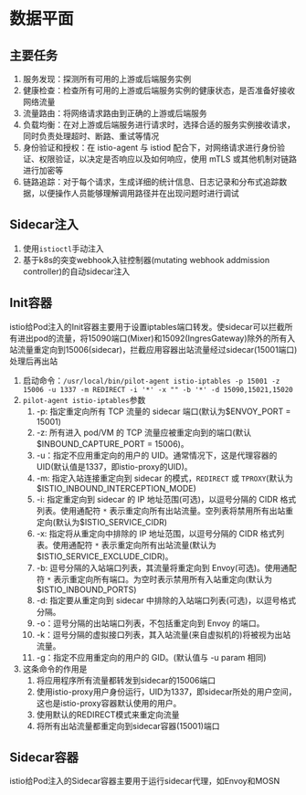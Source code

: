 # 数据平面

## 主要任务
1. 服务发现：探测所有可用的上游或后端服务实例
2. 健康检查：检查所有可用的上游或后端服务实例的健康状态，是否准备好接收网络流量
3. 流量路由：将网络请求路由到正确的上游或后端服务
4. 负载均衡：在对上游或后端服务进行请求时，选择合适的服务实例接收请求，同时负责处理超时、断路、重试等情况
5. 身份验证和授权：在 istio-agent 与 istiod 配合下，对网络请求进行身份验证、权限验证，以决定是否响应以及如何响应，使用 mTLS 或其他机制对链路进行加密等
6. 链路追踪：对于每个请求，生成详细的统计信息、日志记录和分布式追踪数据，以便操作人员能够理解调用路径并在出现问题时进行调试

## Sidecar注入
1. 使用`istioctl`手动注入
2. 基于k8s的突变webhook入驻控制器(mutating webhook addmission controller)的自动sidecar注入

## Init容器
istio给Pod注入的Init容器主要用于设置iptables端口转发。使sidecar可以拦截所有进出pod的流量，将15090端口(Mixer)和15092(IngresGateway)除外的所有入站流量重定向到15006(sidecar)，拦截应用容器出站流量经过sidecar(15001端口)处理后再出站
1. 启动命令：`/usr/local/bin/pilot-agent istio-iptables -p 15001 -z 15006 -u 1337 -m REDIRECT -i '*' -x "" -b '*' -d 15090,15021,15020`
2. `pilot-agent istio-iptables`参数
   1. -p: 指定重定向所有 TCP 流量的 sidecar 端口(默认为$ENVOY_PORT = 15001)
   2. -z: 所有进入 pod/VM 的 TCP 流量应被重定向到的端口(默认$INBOUND_CAPTURE_PORT = 15006)。
   3. -u：指定不应用重定向的用户的 UID。通常情况下，这是代理容器的 UID(默认值是1337，即istio-proxy的UID)。
   4. -m: 指定入站连接重定向到 sidecar 的模式，`REDIRECT` 或 `TPROXY`(默认为 $ISTIO_INBOUND_INTERCEPTION_MODE)
   5. -i: 指定重定向到 sidecar 的 IP 地址范围(可选)，以逗号分隔的 CIDR 格式列表。使用通配符 `*` 表示重定向所有出站流量。空列表将禁用所有出站重定向(默认为$ISTIO_SERVICE_CIDR)
   6. -x: 指定将从重定向中排除的 IP 地址范围，以逗号分隔的 CIDR 格式列表。使用通配符 `*` 表示重定向所有出站流量(默认为$ISTIO_SERVICE_EXCLUDE_CIDR)。
   7. -b: 逗号分隔的入站端口列表，其流量将重定向到 Envoy(可选)。使用通配符 `*` 表示重定向所有端口。为空时表示禁用所有入站重定向(默认为$ISTIO_INBOUND_PORTS)
   8. -d: 指定要从重定向到 sidecar 中排除的入站端口列表(可选)，以逗号格式分隔。
   9. -o：逗号分隔的出站端口列表，不包括重定向到 Envoy 的端口。
   10. -k：逗号分隔的虚拟接口列表，其入站流量(来自虚拟机的)将被视为出站流量。
   11. -g：指定不应用重定向的用户的 GID。(默认值与 -u param 相同)
3. 这条命令的作用是
   1. 将应用程序所有流量都转发到sidecar的15006端口
   2. 使用istio-proxy用户身份运行，UID为1337，即sidecar所处的用户空间，这也是istio-proxy容器默认使用的用户。
   3. 使用默认的REDIRECT模式来重定向流量
   4. 将所有出站流量都重定向到sidecar容器(15001)端口

## Sidecar容器
istio给Pod注入的Sidecar容器主要用于运行sidecar代理，如Envoy和MOSN
